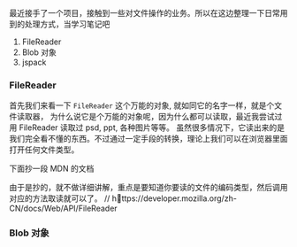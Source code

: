 最近接手了一个项目，接触到一些对文件操作的业务。所以在这边整理一下日常用到的处理方式，当学习笔记吧


1. FileReader
2. Blob 对象
3. jspack


### FileReader

首先我们来看一下 `FileReader` 这个万能的对象, 就如同它的名字一样，就是个文件读取器，
为什么说它是个万能的对象呢，因为什么都可以读取，最近我尝试过用 FileReader 读取过 psd, ppt, 各种图片等等。
虽然很多情况下，它读出来的是我们完全看不懂的东西。不过通过一定手段的转换，理论上我们可以在浏览器里面打开任何文件类型。

下面抄一段 MDN 的文档


由于是抄的，就不做详细讲解，重点是要知道你要读的文件的编码类型，然后调用对应的方法取读就可以了。
// https://developer.mozilla.org/zh-CN/docs/Web/API/FileReader


### Blob 对象


